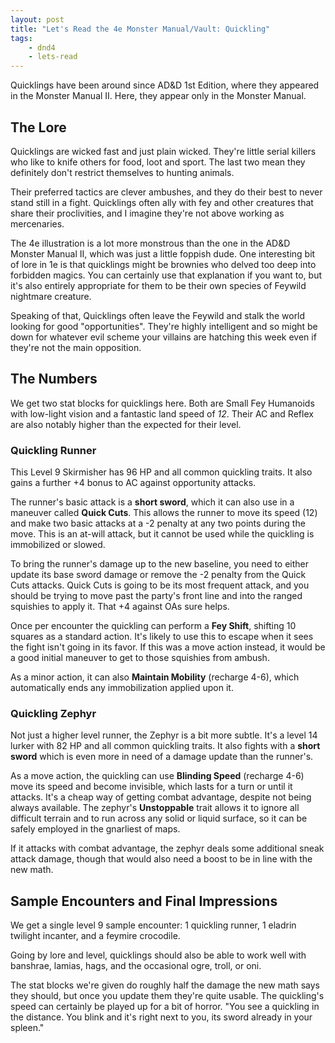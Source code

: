 ```yaml
---
layout: post
title: "Let's Read the 4e Monster Manual/Vault: Quickling"
tags:
    - dnd4
    - lets-read
---
```


Quicklings have been around since AD&D 1st Edition, where they appeared in the
Monster Manual II. Here, they appear only in the Monster Manual.

## The Lore

Quicklings are wicked fast and just plain wicked. They're little serial killers
who like to knife others for food, loot and sport. The last two mean they
definitely don't restrict themselves to hunting animals.

Their preferred tactics are clever ambushes, and they do their best to never
stand still in a fight. Quicklings often ally with fey and other creatures that
share their proclivities, and I imagine they're not above working as
mercenaries.

The 4e illustration is a lot more monstrous than the one in the AD&D Monster
Manual II, which was just a little foppish dude. One interesting bit of lore in
1e is that quicklings might be brownies who delved too deep into forbidden
magics. You can certainly use that explanation if you want to, but it's also
entirely appropriate for them to be their own species of Feywild nightmare
creature.

Speaking of that, Quicklings often leave the Feywild and stalk the world looking
for good "opportunities". They're highly intelligent and so might be down for
whatever evil scheme your villains are hatching this week even if they're not
the main opposition.

## The Numbers

We get two stat blocks for quicklings here. Both are Small Fey Humanoids with
low-light vision and a fantastic land speed of _12_. Their AC and Reflex are
also notably higher than the expected for their level.

### Quickling Runner

This Level 9 Skirmisher has 96 HP and all common quickling traits. It also gains
a further +4 bonus to AC against opportunity attacks.

The runner's basic attack is a **short sword**, which it can also use in a
maneuver called **Quick Cuts**. This allows the runner to move its speed (12)
and make two basic attacks at a -2 penalty at any two points during the
move. This is an at-will attack, but it cannot be used while the quickling is
immobilized or slowed.

To bring the runner's damage up to the new baseline, you need to either update
its base sword damage or remove the -2 penalty from the Quick Cuts
attacks. Quick Cuts is going to be its most frequent attack, and you should be
trying to move past the party's front line and into the ranged squishies to
apply it. That +4 against OAs sure helps.

Once per encounter the quickling can perform a **Fey Shift**, shifting 10
squares as a standard action. It's likely to use this to escape when it sees the
fight isn't going in its favor. If this was a move action instead, it would be a
good initial maneuver to get to those squishies from ambush.

As a minor action, it can also **Maintain Mobility** (recharge 4-6), which
automatically ends any immobilization applied upon it.

### Quickling Zephyr

Not just a higher level runner, the Zephyr is a bit more subtle. It's a level 14
lurker with 82 HP and all common quickling traits. It also fights with a **short
sword** which is even more in need of a damage update than the runner's.

As a move action, the quickling can use **Blinding Speed** (recharge 4-6) move
its speed and become invisible, which lasts for a turn or until it attacks. It's
a cheap way of getting combat advantage, despite not being always available. The
zephyr's **Unstoppable** trait allows it to ignore all difficult terrain and to
run across any solid or liquid surface, so it can be safely employed in the
gnarliest of maps.

If it attacks with combat advantage, the zephyr deals some additional sneak
attack damage, though that would also need a boost to be in line with the new
math.

## Sample Encounters and Final Impressions

We get a single level 9 sample encounter: 1 quickling runner, 1 eladrin twilight
incanter, and a feymire crocodile.

Going by lore and level, quicklings should also be able to work well with
banshrae, lamias, hags, and the occasional ogre, troll, or oni.

The stat blocks we're given do roughly half the damage the new math says they
should, but once you update them they're quite usable. The quickling's speed can
certainly be played up for a bit of horror. "You see a quickling in the
distance. You blink and it's right next to you, its sword already in your
spleen."
